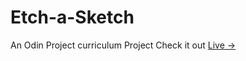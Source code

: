 # Etch-a-Sketch
An Odin Project curriculum Project
Check it out [Live ->](https://saharsh-07.github.io/Etch-a-Sketch/)

